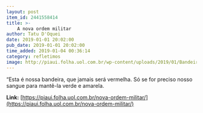 ```yaml
---
layout: post
item_id: 2441558414
title: >-
    A nova ordem militar
author: Tatu D'Oquei
date: 2019-01-01 20:02:00
pub_date: 2019-01-01 20:02:00
time_added: 2019-01-04 00:36:14
category: refletimos
image: http://piaui.folha.uol.com.br/wp-content/uploads/2019/01/BandeiraPosse_redes_01JAN2019.jpg
---
```


“Esta é nossa bandeira, que jamais será vermelha. Só se for preciso nosso sangue para mantê-la verde e amarela.

**Link:** [https://piaui.folha.uol.com.br/nova-ordem-militar/](https://piaui.folha.uol.com.br/nova-ordem-militar/)

